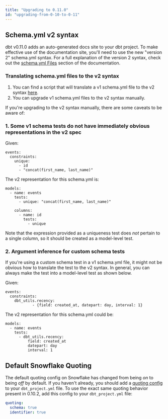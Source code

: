 ```yaml
---
title: "Upgrading to 0.11.0"
id: "upgrading-from-0-10-to-0-11"
---
```


## Schema.yml v2 syntax
dbt v0.11.0 adds an auto-generated docs site to your dbt project. To make effective use of the documentation site, you'll need to use the new "version 2" schema.yml syntax. For a full explanation of the version 2 syntax, check out the [schema.yml Files](schemayml-files) section of the documentation.

### Translating schema.yml files to the v2 syntax

1. You can find a script that will translate a v1 schema.yml file to the v2 syntax [here](https://discourse.getdbt.com/t/migrating-to-schema-yml-v2/111).
2. You can upgrade v1 schema.yml files to the v2 syntax manually. 

If you're upgrading to the v2 syntax manually, there are some caveats to be aware of:

### 1. Some v1 schema tests do not have immediately obvious representations in the v2 spec

Given:
```
events:
  constraints:
    unique:
      - id
      - "concat(first_name, last_name)"
```

The v2 representation for this schema.yml is:

```
models:
  - name: events
    tests:
      - unique: "concat(first_name, last_name)"

    columns:
      - name: id
        tests:
          - unique
```

Note that the expression provided as a uniqueness test does _not_ pertain to a single column, so it should be created as a model-level test.


### 2. Argument inference for custom schema tests

If you're using a custom schema test in a v1 schema.yml file, it might not be obvious how to translate the test to the v2 syntax. In general, you can always make the test into a model-level test as shown below.

Given:
```
events:
  constraints:
    dbt_utils.recency:
            - {field: created_at, datepart: day, interval: 1}
```

The v2 representation for this schema.yml could be:

```
models:
  - name: events
    tests:
      - dbt_utils.recency:
          field: created_at
          datepart: day
          interval: 1
```

## Default Snowflake Quoting

The default quoting config on Snowflake has changed from being _on_ to being _off_ by default. If you haven't already, you should add a [quoting config](configuring-quoting) to your `dbt_project.yml` file. To use the exact same quoting behavior present in 0.10.2, add this config to your `dbt_project.yml` file:

<File name='dbt_project.yml'>

```yaml
quoting:
  schema: true
  identifier: true
  
```

</File>
